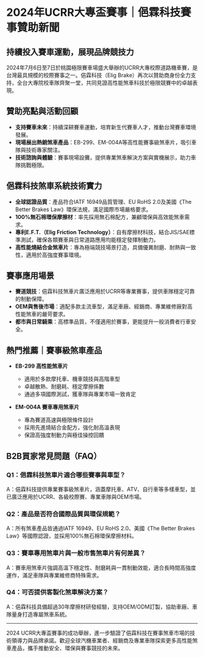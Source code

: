 # 2024年UCRR大專盃賽事｜俋霖科技賽事贊助新聞

## 持續投入賽車運動，展現品牌競技力

2024年7月6日至7日於桃園極限賽車場盛大舉辦的UCRR大專校際道路機車賽，是台灣最具規模的校際賽事之一。俋霖科技（Elig Brake）再次以贊助商身份全力支持，全台大專院校車隊齊聚一堂，共同見證高性能煞車科技於極限競賽中的卓越表現。

## 贊助亮點與活動回顧

- **支持賽車未來**：持續深耕賽車運動，培育新生代賽車人才，推動台灣賽車環境發展。
- **現場展出熱銷煞車產品**：EB-299、EM-004A等高性能賽事級煞車片，吸引車隊與技術專家關注。
- **技術諮詢與體驗**：賽事現場設攤，提供專業煞車解決方案與實機展示，助力車隊挑戰極限。

## 俋霖科技煞車系統技術實力

- **全球認證品質**：產品符合IATF 16949品質管理、EU RoHS 2.0及美國《The Better Brakes Law》環保法規，滿足國際市場嚴格要求。
- **100%無石棉環保摩擦材**：率先採用無石棉配方，兼顧環保與高效能煞車需求。
- **專利E.F.T.（Elig Friction Technology）**：自有摩擦材科技，結合JIS/SAE標準測試，確保各類賽車與日常道路應用均能穩定發揮制動力。
- **高性能燒結合金煞車片**：專為極端競技場景打造，具備優異耐磨、耐熱與一致性，適用於高強度賽事環境。

## 賽事應用場景

- **賽道競技**：俋霖科技煞車片廣泛應用於UCRR等專業賽事，提供車隊穩定可靠的制動保障。
- **OEM與售後市場**：適配多款主流車型，滿足車廠、經銷商、專業維修廠對高性能煞車的嚴苛要求。
- **都市與日常騎乘**：高標準品質，不僅適用於賽事，更能提升一般消費者行車安全。

## 熱門推薦｜賽事級煞車產品

- **EB-299 高性能煞車片**
  - 適用於多款摩托車、機車競技與高階車型
  - 卓越散熱、耐磨耗、穩定摩擦係數
  - 通過多項國際測試，獲車隊與專業市場一致肯定

- **EM-004A 賽車專用煞車片**
  - 專為賽道高速與極限條件設計
  - 採用先進燒結合金配方，強化耐高溫表現
  - 保證高強度制動力與極佳操控回饋

## B2B買家常見問題（FAQ）

### Q1：俋霖科技煞車片適合哪些賽事與車型？
A：俋霖科技提供專業賽事級煞車片，涵蓋摩托車、ATV、自行車等多樣車型，並已廣泛應用於UCRR、各級校際賽、專業車隊與OEM市場。

### Q2：產品是否符合國際品質與環保規範？
A：所有煞車產品皆通過IATF 16949、EU RoHS 2.0、美國《The Better Brakes Law》等國際認證，並採用100%無石棉環保摩擦材料。

### Q3：賽車專用煞車片與一般市售煞車片有何差異？
A：賽車用煞車片強調高溫下穩定性、耐磨耗與一貫制動效能，適合長時間高強度運作，滿足車隊與專業維修商特殊需求。

### Q4：可否提供客製化煞車解決方案？
A：俋霖科技具備超過30年摩擦材研發經驗，支持OEM/ODM訂製，協助車廠、車隊量身打造專屬煞車系統。

---

2024 UCRR大專盃賽事的成功舉辦，進一步驗證了俋霖科技在賽事煞車市場的技術領導力與品牌承諾。歡迎全球汽機車業者、經銷商及專業車隊探索更多高性能煞車產品，攜手推動安全、環保與賽事競技的未來。
